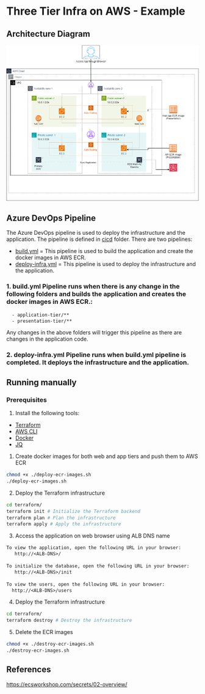 # Three Tier Infra on AWS - Example


## Architecture Diagram

![Three Tier Architecture Diagram](docs/aws_3-tier-arch.png)


## Azure DevOps Pipeline
The Azure DevOps pipeline is used to deploy the infrastructure and the application. The pipeline is defined in [cicd](cicd/) folder.
There are two pipelines:
 - [build.yml](cicd/build.yml) = This pipeline is used to build the application and create the docker images in AWS ECR.
 - [deploy-infra.yml](cicd/deploy-infra.yml) = This pipeline is used to deploy  the infrastructure and the application. 

### 1. **build.yml** Pipeline runs when there is any change in the following folders and builds the application and creates the docker images in AWS ECR.:
      - application-tier/**
      - presentation-tier/**
Any changes in the above folders will trigger this pipeline as there are changes in the application code.


### 2. **deploy-infra.yml** Pipeline runs when build.yml pipeline is completed. It deploys the infrastructure and the application.


## Running manually

### Prerequisites
1. Install the following tools:
  - [Terraform](https://www.terraform.io/downloads.html)
  - [AWS CLI](https://docs.aws.amazon.com/cli/latest/us/cli/latest/userguide/getting-started-install.html)  
  - [Docker](https://docs.docker.com/get-docker/)
  - [JQ](https://stedolan.github.io/jq/download/)

1. Create docker images for both web and app tiers and push them to AWS ECR
```bash
chmod +x ./deploy-ecr-images.sh
./deploy-ecr-images.sh
```

2. Deploy the Terraform infrastructure
```bash
cd terraform/
terraform init # Initialize the Terraform backend
terraform plan # Plan the infrastructure
terraform apply # Apply the infrastructure
```

3. Access the application on web browser using ALB DNS name
```
To view the application, open the following URL in your browser:
   http://<ALB-DNS>/ 

To initialize the database, open the following URL in your browser:
   http://<ALB-DNS>/init

To view the users, open the following URL in your browser:
  http://<ALB-DNS>/users
```

4. Deploy the Terraform infrastructure
```bash
cd terraform/
terraform destroy # Destroy the infrastructure
```

5. Delete the ECR images
```bash
chmod +x ./destroy-ecr-images.sh
./destroy-ecr-images.sh
```





## References
https://ecsworkshop.com/secrets/02-overview/